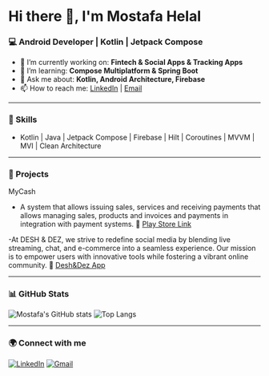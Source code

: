 # Hi there 👋, I'm Mostafa Helal
### 💻 Android Developer | Kotlin | Jetpack Compose

- 🔭 I’m currently working on: **Fintech & Social Apps  & Tracking Apps**
- 🌱 I’m learning: **Compose Multiplatform & Spring Boot**
- 💬 Ask me about: **Kotlin, Android Architecture, Firebase**
- 📫 How to reach me: [LinkedIn](www.linkedin.com/in/helal7) | [Email](mailto:mostafahelal309@email.com)

---
### 🧠 Skills
- Kotlin | Java | Jetpack Compose | Firebase | Hilt | Coroutines | MVVM | MVI | Clean Architecture 

---
### 🚀 Projects
MyCash
- A system that allows issuing sales, services and receiving payments that allows managing sales, products and invoices and payments in integration with payment systems.
 🔗 [Play Store Link](https://play.google.com/store/apps/details?id=com.codeIn.myCash&pli=1)


-At DESH & DEZ, we strive to redefine social media by blending live streaming, chat, and e-commerce into a seamless experience. Our mission is to empower users with innovative tools while fostering a vibrant online community.
🔗 [Desh&Dez App](https://deshanddez.com/)


---
### 📊 GitHub Stats
![Mostafa's GitHub stats](https://github-readme-stats.vercel.app/api?username=mostafa399&show_icons=true&theme=radical)
![Top Langs](https://github-readme-stats.vercel.app/api/top-langs/?username=mostafa399&layout=compact&theme=radical)

---
### 🌍 Connect with me
[![LinkedIn](https://img.shields.io/badge/LinkedIn-blue?logo=linkedin)](www.linkedin.com/in/helal7)
[![Gmail](https://img.shields.io/badge/Gmail-red?logo=gmail)](mailto:mostafahelal309@email.com)
